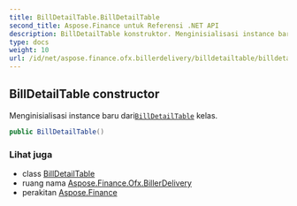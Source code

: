 ```yaml
---
title: BillDetailTable.BillDetailTable
second_title: Aspose.Finance untuk Referensi .NET API
description: BillDetailTable konstruktor. Menginisialisasi instance baru dariBillDetailTable kelas.
type: docs
weight: 10
url: /id/net/aspose.finance.ofx.billerdelivery/billdetailtable/billdetailtable/
---
```

## BillDetailTable constructor

Menginisialisasi instance baru dari[`BillDetailTable`](../) kelas.

```csharp
public BillDetailTable()
```

### Lihat juga

* class [BillDetailTable](../)
* ruang nama [Aspose.Finance.Ofx.BillerDelivery](../../billdetailtable/)
* perakitan [Aspose.Finance](../../../)


